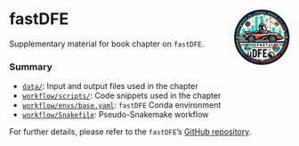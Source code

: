 # fastDFE  <img align="right" width="100" src="https://raw.githubusercontent.com/Sendrowski/fastDFE/master/docs/logo.png">
Supplementary material for book chapter on `fastDFE`.

### Summary
- [`data/`](data/): Input and output files used in the chapter
- [`workflow/scripts/`](workflow/scripts/): Code snippets used in the chapter
- [`workflow/envs/base.yaml`](workflow/envs/base.yaml): `fastDFE` Conda environment
- [`workflow/Snakefile`](workflow/Snakefile): Pseudo-Snakemake workflow

For further details, please refer to the `fastDFE`’s [GitHub repository](https://github.com/Sendrowski/fastDFE).